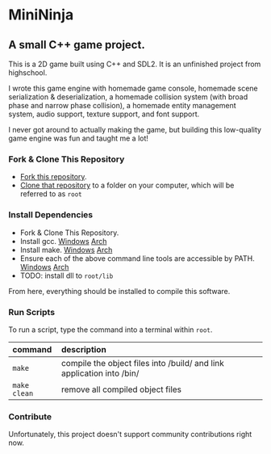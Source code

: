 MiniNinja
===
A small C++ game project.
---
This is a 2D game built using C++ and SDL2. It is an unfinished project from highschool.

I wrote this game engine with homemade game console, homemade scene serialization & deserialization, a homemade collision system (with broad phase and narrow phase collision), a homemade entity management system, audio support, texture support, and font support.

I never got around to actually making the game, but building this low-quality game engine was fun and taught me a lot!

### Fork & Clone This Repository
* [Fork this repository](https://docs.github.com/en/get-started/quickstart/fork-a-repo#forking-a-repository).
* [Clone that repository](https://docs.github.com/en/repositories/creating-and-managing-repositories/cloning-a-repository#cloning-a-repository) to a folder on your computer, which will be referred to as `root`

### Install Dependencies
* Fork & Clone This Repository.
* Install gcc. [Windows](https://sourceforge.net/projects/mingw/) [Arch](https://wiki.archlinux.org/title/GNU_Compiler_Collection)
* Install make. [Windows](https://gnuwin32.sourceforge.net/packages/make.htm) [Arch](https://man.archlinux.org/man/make.1)
* Ensure each of the above command line tools are accessible by PATH. [Windows](https://www.computerhope.com/issues/ch000549.htm) [Arch]()
* TODO: install dll to `root/lib`

From here, everything should be installed to compile this software.

### Run Scripts
To run a script, type the command into a terminal within `root`.

| command | description |
|:----------- |:----------- |
| `make` | compile the object files into /build/ and link application into /bin/ |
| `make clean` | remove all compiled object files |

### Contribute
Unfortunately, this project doesn't support community contributions right now.
